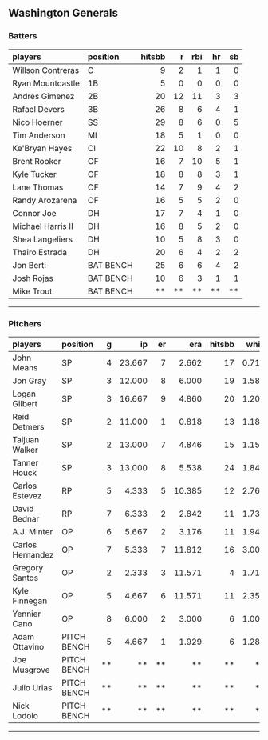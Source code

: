 ## Washington Generals

### Batters

 
|players           |position  | hitsbb|  r| rbi| hr| sb| 
|:-----------------|:---------|------:|--:|---:|--:|--:| 
|Willson Contreras |C         |      9|  2|   1|  1|  0| 
|Ryan Mountcastle  |1B        |      5|  0|   0|  0|  0| 
|Andres Gimenez    |2B        |     20| 12|  11|  3|  3| 
|Rafael Devers     |3B        |     26|  8|   6|  4|  1| 
|Nico Hoerner      |SS        |     29|  8|   6|  0|  5| 
|Tim Anderson      |MI        |     18|  5|   1|  0|  0| 
|Ke'Bryan Hayes    |CI        |     22| 10|   8|  2|  1| 
|Brent Rooker      |OF        |     16|  7|  10|  5|  1| 
|Kyle Tucker       |OF        |     18|  8|   8|  3|  1| 
|Lane Thomas       |OF        |     14|  7|   9|  4|  2| 
|Randy Arozarena   |OF        |     16|  5|   5|  2|  0| 
|Connor Joe        |DH        |     17|  7|   4|  1|  0| 
|Michael Harris II |DH        |     16|  8|   5|  2|  0| 
|Shea Langeliers   |DH        |     10|  5|   8|  3|  0| 
|Thairo Estrada    |DH        |     20|  6|   4|  2|  2| 
|Jon Berti         |BAT BENCH |     25|  6|   6|  4|  2| 
|Josh Rojas        |BAT BENCH |     10|  6|   3|  1|  1| 
|Mike Trout        |BAT BENCH |     **| **|  **| **| **| 


* * *

### Pitchers

 
|players          |position    |  g|     ip| er|    era| hitsbb|  whip| so|  w| sv| 
|:----------------|:-----------|--:|------:|--:|------:|------:|-----:|--:|--:|--:| 
|John Means       |SP          |  4| 23.667|  7|  2.662|     17| 0.718| 10|  1|  0| 
|Jon Gray         |SP          |  3| 12.000|  8|  6.000|     19| 1.583| 11|  1|  0| 
|Logan Gilbert    |SP          |  3| 16.667|  9|  4.860|     20| 1.200| 13|  0|  0| 
|Reid Detmers     |SP          |  2| 11.000|  1|  0.818|     13| 1.182| 14|  1|  0| 
|Taijuan Walker   |SP          |  2| 13.000|  7|  4.846|     15| 1.154|  7|  0|  0| 
|Tanner Houck     |SP          |  3| 13.000|  8|  5.538|     24| 1.846| 13|  1|  0| 
|Carlos Estevez   |RP          |  5|  4.333|  5| 10.385|     12| 2.769|  7|  0|  1| 
|David Bednar     |RP          |  7|  6.333|  2|  2.842|     11| 1.737| 10|  0|  5| 
|A.J. Minter      |OP          |  6|  5.667|  2|  3.176|     11| 1.941|  9|  0|  0| 
|Carlos Hernandez |OP          |  7|  5.333|  7| 11.812|     16| 3.000|  2|  0|  1| 
|Gregory Santos   |OP          |  2|  2.333|  3| 11.571|      4| 1.714|  2|  0|  1| 
|Kyle Finnegan    |OP          |  5|  4.667|  6| 11.571|     11| 2.357|  3|  0|  2| 
|Yennier Cano     |OP          |  8|  6.000|  2|  3.000|      6| 1.000|  6|  0|  2| 
|Adam Ottavino    |PITCH BENCH |  5|  4.667|  1|  1.929|      6| 1.286|  7|  0|  2| 
|Joe Musgrove     |PITCH BENCH | **|     **| **|     **|     **|    **| **| **| **| 
|Julio Urias      |PITCH BENCH | **|     **| **|     **|     **|    **| **| **| **| 
|Nick Lodolo      |PITCH BENCH | **|     **| **|     **|     **|    **| **| **| **| 


* * *


